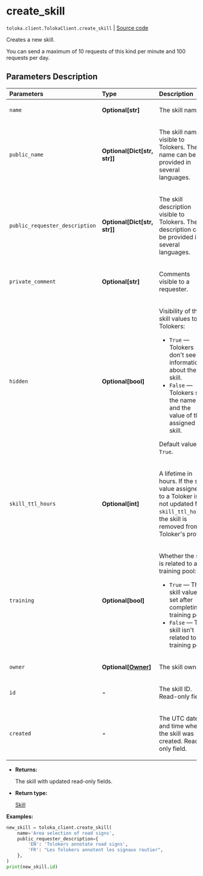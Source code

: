 # create_skill
`toloka.client.TolokaClient.create_skill` | [Source code](https://github.com/Toloka/toloka-kit/blob/v1.2.1/src/client/__init__.py#L2193)

Creates a new skill.


You can send a maximum of 10 requests of this kind per minute and 100 requests per day.

## Parameters Description

| Parameters | Type | Description |
| :----------| :----| :-----------|
`name`|**Optional\[str\]**|<p>The skill name.</p>
`public_name`|**Optional\[Dict\[str, str\]\]**|<p>The skill name visible to Tolokers. The name can be provided in several languages.</p>
`public_requester_description`|**Optional\[Dict\[str, str\]\]**|<p>The skill description visible to Tolokers. The description can be provided in several languages.</p>
`private_comment`|**Optional\[str\]**|<p>Comments visible to a requester.</p>
`hidden`|**Optional\[bool\]**|<p>Visibility of the skill values to Tolokers:</p> <ul> <li>`True` — Tolokers don't see the information about the skill.</li> <li>`False` — Tolokers see the name and the value of the assigned skill.</li> </ul> <p>Default value: `True`.</p>
`skill_ttl_hours`|**Optional\[int\]**|<p>A lifetime in hours. If the skill value assigned to a Toloker is not updated for `skill_ttl_hours`, the skill is removed from a Toloker's profile.</p>
`training`|**Optional\[bool\]**|<p>Whether the skill is related to a training pool:</p> <ul> <li>`True` — The skill value is set after completing a training pool.</li> <li>`False` — The skill isn't related to a training pool.</li> </ul>
`owner`|**Optional\[[Owner](toloka.client.owner.Owner.md)\]**|<p>The skill owner.</p>
`id`|**-**|<p>The skill ID. Read-only field.</p>
`created`|**-**|<p>The UTC date and time when the skill was created. Read-only field.</p>

* **Returns:**

  The skill with updated read-only fields.

* **Return type:**

  [Skill](toloka.client.skill.Skill.md)

**Examples:**


```python
new_skill = toloka_client.create_skill(
    name='Area selection of road signs',
    public_requester_description={
        'EN': 'Tolokers annotate road signs',
        'FR': "Les Tolokers annotent les signaux routier",
    },
)
print(new_skill.id)
```
